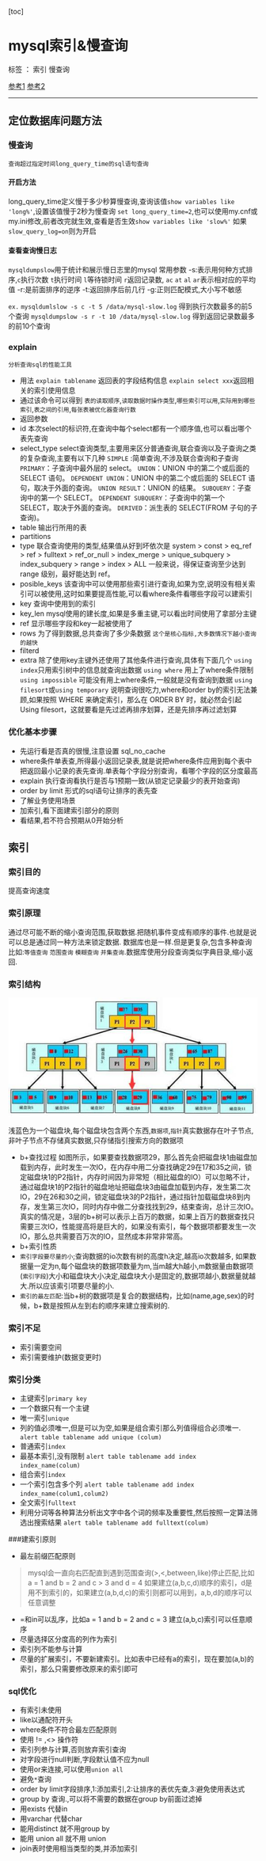 [toc]
# mysql索引&慢查询

标签 ： 索引 慢查询

[参考1](https://tech.meituan.com/mysql-index.html)
[参考2](https://juejin.im/entry/590a973561ff4b00698921b8)

---

## 定位数据库问题方法
### 慢查询
    查询超过指定时间long_query_time的sql语句查询
#### 开启方法
long_query_time定义慢于多少秒算慢查询,查询该值`show variables like 'long%'`,设置该值慢于2秒为慢查询 `set long_query_time=2`,也可以使用my.cnf或my.ini修改,前者改完就生效,查看是否生效`show variables like 'slow%'`
如果`slow_query_log=on`则为开启

#### 查看查询慢日志
`mysqldumpslow`用于统计和展示慢日志里的mysql
常用参数
-s:表示用何种方式排序,`c`执行次数 `t`执行时间 `l`等待锁时间 `r`返回记录数, `ac` `at` `al` `ar`表示相对应的平均值
-r:是前面排序的逆序
-t:返回排序后前几行
-g:正则匹配模式,大小写不敏感

`ex.` 
`mysqldumlslow -s c -t 5 /data/mysql-slow.log` 得到执行次数最多的前5个查询
`mysqldumpslow -s r -t 10 /data/mysql-slow.log` 得到返回记录数最多的前10个查询

### explain
    分析查询sql的性能工具
- 用法
`explain tablename` 返回表的字段结构信息
`explain select xxx`返回相关的索引使用信息
- 通过该命令可以得到
`表的读取顺序`,`读取数据时操作类型`,`哪些索引可以用`,`实际用到哪些索引`,`表之间的引用`,`每张表被优化器查询行数`
- 返回参数
 - id
本次select的标识符,在查询中每个select都有一个顺序值,也可以看出哪个表先查询
 - select_type
select查询类型,主要用来区分普通查询,联合查询以及子查询之类的复杂查询,主要有以下几种
`SIMPLE` :简单查询,不涉及联合查询和子查询
`PRIMARY`：子查询中最外层的 select。
`UNION`：UNION 中的第二个或后面的 SELECT 语句。
`DEPENDENT UNION`：UNION 中的第二个或后面的 SELECT 语句，取决于外面的查询。
`UNION RESULT`：UNION 的结果。
`SUBQUERY`：子查询中的第一个 SELECT。
`DEPENDENT SUBQUERY`：子查询中的第一个 SELECT，取决于外面的查询。
`DERIVED`：派生表的 SELECT(FROM 子句的子查询)。
 - table
输出行所用的表
 - partitions
 - type
联合查询使用的类型,结果值从好到坏依次是
system > const > eq_ref > ref > fulltext > ref_or_null > index_merge > unique_subquery > index_subquery > range > index > ALL
一般来说，得保证查询至少达到 range 级别，最好能达到 ref。
 - posible_keys
该查询中可以使用那些索引进行查询,如果为空,说明没有相关索引可以被使用,这时如果要提高性能,可以看where条件看哪些字段可以建索引
 - key
查询中使用到的索引
 - key_len
mysql使用的建长度,如果是多重主键,可以看出时间使用了拿部分主键
 - ref
显示哪些字段和key一起被使用了
 - rows
为了得到数据,总共查询了多少条数据 `这个是核心指标,大多数情况下越小查询的越快`
 - filterd
 - extra
除了使用key主键外还使用了其他条件进行查询,具体有下面几个
`using index`只用索引树中的信息就查询出数据
`using where` 用上了where条件限制
`using impossible` 可能没有用上where条件,一般就是没有查询到数据
`using filesort`或`using temporary` 说明查询很吃力,where和order by的索引无法兼顾,如果按照 WHERE 来确定索引，那么在 ORDER BY 时，就必然会引起 Using filesort，这就要看是先过滤再排序划算，还是先排序再过滤划算

### 优化基本步骤
 - 先运行看是否真的很慢,注意设置 sql_no_cache
 - where条件单表查,所得最小返回记录表,就是说把where条件应用到每个表中把返回最小记录的表先查询.单表每个字段分别查询，看哪个字段的区分度最高
 - explain 执行查询看执行是否与1预期一致(从锁定记录最少的表开始查询)
 - order by limit 形式的sql语句让排序的表先查
 - 了解业务使用场景
 - 加索引,看下面建索引部分的原则
 - 看结果,若不符合预期从0开始分析

## 索引
### 索引目的
提高查询速度
### 索引原理
通过尽可能不断的缩小查询范围,获取数据.把随机事件变成有顺序的事件.也就是说可以总是通过同一种方法来锁定数据.
数据库也是一样.但是更复杂,包含多种查询比如:`等值查询` `范围查询` `模糊查询` `并集查询`.数据库使用分段查询类似字典目录,缩小返回.
### 索引结构
![b+](./b+.jpg)

浅蓝色为一个磁盘块,每个磁盘块包含两个东西,`数据项`,`指针`真实数据存在叶子节点,非叶子节点不存储真实数据,只存储指引搜索方向的数据项

- b+查找过程
如图所示，如果要查找数据项29，那么首先会把磁盘块1由磁盘加载到内存，此时发生一次IO，在内存中用二分查找确定29在17和35之间，锁定磁盘块1的P2指针，内存时间因为非常短（相比磁盘的IO）可以忽略不计，通过磁盘块1的P2指针的磁盘地址把磁盘块3由磁盘加载到内存，发生第二次IO，29在26和30之间，锁定磁盘块3的P2指针，通过指针加载磁盘块8到内存，发生第三次IO，同时内存中做二分查找找到29，结束查询，总计三次IO。真实的情况是，3层的b+树可以表示上百万的数据，如果上百万的数据查找只需要三次IO，性能提高将是巨大的，如果没有索引，每个数据项都要发生一次IO，那么总共需要百万次的IO，显然成本非常非常高。
- b+索引性质
 - `索引字段要尽量的小`;查询数据的io次数有树的高度h决定,越高io次数越多,
如果数据量一定为n,每个磁盘块的数据项数量为m,当m越大h越小,m数据量由数据项(`索引字段`)大小和磁盘块大小决定,磁盘块大小是固定的,数据项越小,数据量就越大.所以应该索引项要尽量的小.
 - `索引的最左匹配`:当b+树的数据项是复合的数据结构，比如(name,age,sex)的时候，b+数是按照从左到右的顺序来建立搜索树的.

### 索引不足
 - 索引需要空间
 - 索引需要维护(数据变更时)

### 索引分类
- 主键索引`primary key`
 - 一个数据只有一个主键
- 唯一索引`unique`
 - 列的值必须唯一,但是可以为空,如果是组合索引那么列值得组合必须唯一.
`alert table tablename add unique (colum)`
- 普通索引`index`
 - 最基本索引,没有限制
`alert table tablename add index index_name(colum)`
- 组合索引`index`
 - 一个索引包含多个列
`alert table tablename add index index_name(colum1,colum2)`
- 全文索引`fulltext`
 - 利用分词等各种算法分析出文字中各个词的频率及重要性,然后按照一定算法筛选出搜索结果
`alert table tablename add fulltext(colum)`

###建索引原则 
- 最左前缀匹配原则
 >mysql会一直向右匹配直到遇到范围查询(>,<,between,like)停止匹配,比如a = 1 and b = 2 and c > 3 and d = 4 如果建立(a,b,c,d)顺序的索引，d是用不到索引的，如果建立(a,b,d,c)的索引则都可以用到，a,b,d的顺序可以任意调整

- =和in可以乱序，比如a = 1 and b = 2 and c = 3 建立(a,b,c)索引可以任意顺序
- 尽量选择区分度高的列作为索引
- 索引列不能参与计算
- 尽量的扩展索引，不要新建索引。比如表中已经有a的索引，现在要加(a,b)的索引，那么只需要修改原来的索引即可

### sql优化
- 有索引未使用
 - like以通配符开头
 - where条件不符合最左匹配原则
 - 使用 != ,<> 操作符
 - 索引列参与计算,否则放弃索引查询
 - 对字段进行null判断,字段默认值不应为null
 - 使用or来连接,可以使用`union all`
- 避免`*`查询
- order by limit字段排序,1:添加索引,2:让排序的表优先查,3:避免使用表达式
- group by 查询.,可以将不需要的数据在group by前面过滤掉
- 用exists 代替in
- 用varchar 代替char
- 能用distinct 就不用group by
- 能用 union all 就不用 union
- join表时使用相当类型的类,并添加索引

